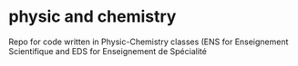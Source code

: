 # physic and chemistry
 Repo for code written in Physic-Chemistry classes (ENS for Enseignement Scientifique and EDS for Enseignement de Spécialité
